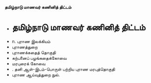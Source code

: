 **தமிழ்நாடு மாணவர் கணினித் திட்டம்**
- # தமிழ்நாடு மாணவர் கணினித் திட்டம்
- n. புராண இலக்கியம்
- புராணத்துறை
- புராணக்கதைத் தொகுதி
- கற்பனைப் பழங்கதைக்கோவை
- மரபுரைக் கோவை
- . தனி ஆள்-இடம்-பொருள் பற்றிய புராண மரபுத்தொகுதி
- புராண ஆய்வுத்துறை நுல்.

